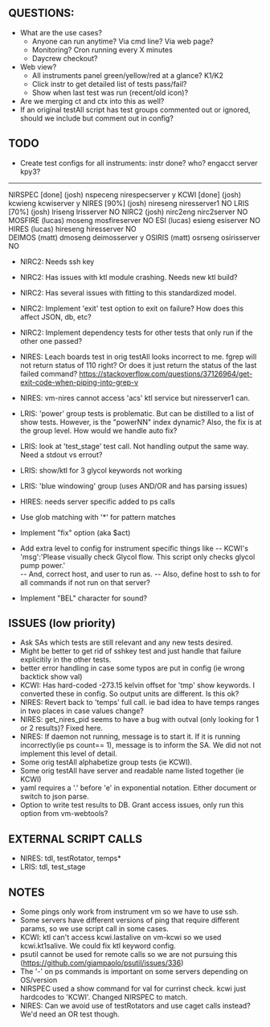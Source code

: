 ## QUESTIONS:
- What are the use cases?
  - Anyone can run anytime? Via cmd line? Via web page?
  - Monitoring?  Cron running every X minutes
  - Daycrew checkout?
- Web view?
  - All instruments panel green/yellow/red at a glance?  K1/K2
  - Click instr to get detailed list of tests pass/fail?
  - Show when last test was run (recent/old icon)?
- Are we merging ct and ctx into this as well?
- If an original testAll script has test groups commented out or ignored, should we include but comment out in config?


## TODO
- Create test configs for all instruments:
  instr    done?    who?     engacct      server          kpy3?
----------------------------------------------------------------
  NIRSPEC  [done]  (josh)     nspeceng    nirespecserver    y
  KCWI     [done]  (josh)     kcwieng     kcwiserver        y
  NIRES    [90%]   (josh)     nireseng    niresserver1      NO
  LRIS     [70%]   (josh)     lriseng     lrisserver        NO
  NIRC2            (josh)     nirc2eng    nirc2server       NO
  MOSFIRE          (lucas)    moseng      mosfireserver     NO
  ESI              (lucas)    esieng      esiserver         NO
  HIRES            (lucas)    hireseng    hiresserver       NO    
  DEIMOS           (matt)     dmoseng     deimosserver      y
  OSIRIS           (matt)     osrseng     osirisserver      NO

- NIRC2: Needs ssh key
- NIRC2: Has issues with ktl module crashing.  Needs new ktl build?
- NIRC2: Has several issues with fitting to this standardized model.
- NIRC2: Implement 'exit' test option to exit on failure?  How does this affect JSON, db, etc?
- NIRC2: Implement dependency tests for other tests that only run if the other one passed? 
- NIRES: Leach boards test in orig testAll looks incorrect to me. fgrep will not return status of 110 right? Or does it just return the status of the last failed command? https://stackoverflow.com/questions/37126964/get-exit-code-when-piping-into-grep-v
- NIRES: vm-nires cannot access 'acs' ktl service but niresserver1 can.
- LRIS: 'power' group tests is problematic.  But can be distilled to a list of show tests.  However, is the "powerNN" index dynamic?  Also, the fix is at the group level.  How would we handle auto fix?
- LRIS: look at 'test_stage' test call.  Not handling output the same way.  Need a stdout vs errout?
- LRIS: show/ktl for 3 glycol keywords not working
- LRIS: 'blue windowing' group (uses AND/OR and has parsing issues)
- HIRES: needs server specific added to ps calls

- Use glob matching with '*' for pattern matches
- Implement "fix" option (aka $act)
- Add extra level to config for instrument specific things like 
  -- KCWI's 'msg':'Please visually check Glycol flow. This script only checks glycol pump power.'  
  -- And, correct host, and user to run as. 
  -- Also, define host to ssh to for all commands if not run on that server?
- Implement "BEL" character for sound?



## ISSUES (low priority)
- Ask SAs which tests are still relevant and any new tests desired.
- Might be better to get rid of sshkey test and just handle that failure explicitily in the other tests.
- better error handling in case some typos are put in config (ie wrong backtick show val)
- KCWI: Has hard-coded -273.15 kelvin offset for 'tmp' show keywords.  I converted these in config. So output units are different.  Is this ok?
- NIRES: Revert back to 'temps' full call. ie bad idea to have temps ranges in two places in case values change?
- NIRES: get_nires_pid seems to have a bug with outval (only looking for 1 or 2 results)?  Fixed here.
- NIRES: If daemon not running, message is to start it.  If it is running incorrectly(ie ps count== 1), message is to inform the SA.  We did not not implement this level of detail.
- Some orig testAll alphabetize group tests (ie KCWI).
- Some orig testAll have server and readable name listed together (ie KCWI)
- yaml requires a '.' before 'e' in exponential notation.  Either document or switch to json parse.
- Option to write test results to DB.  Grant access issues, only run this option from vm-webtools?


## EXTERNAL SCRIPT CALLS
- NIRES: tdl, testRotator, temps*
- LRIS: tdl, test_stage


## NOTES
- Some pings only work from instrument vm so we have to use ssh.
- Some servers have different versions of ping that require different params, so we use script call in some cases.
- KCWI: ktl can't access kcwi.lastalive on vm-kcwi so we used kcwi.kt1salive.  We could fix ktl keyword config.
- psutil cannot be used for remote calls so we are not pursuing this (https://github.com/giampaolo/psutil/issues/336)
- The '-' on ps commands is important on some servers depending on OS/version
- NIRSPEC used a show command for val for currinst check. kcwi just hardcodes to 'KCWI'.  Changed NIRSPEC to match.
- NIRES: Can we avoid use of testRotators and use caget calls instead?  We'd need an OR test though.
